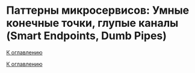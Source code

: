 # Паттерны микросервисов: Умные конечные точки, глупые каналы (Smart Endpoints, Dumb Pipes)

<!--

-->

[К оглавлению](../../README.md)



[К оглавлению](../../README.md)
